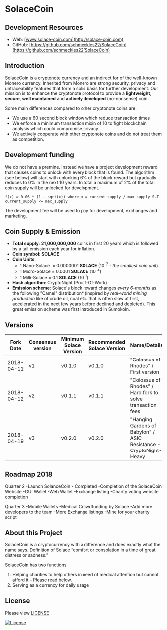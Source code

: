 # SolaceCoin

## Development Resources

- Web: [www.solace-coin.com](http://solace-coin.com)
- GitHub: [https://github.com/schmeckles22/SolaceCoin](https://github.com/schmeckles22/SolaceCoin)

## Introduction

SolaceCoin is a cryptonote currency and an indirect for of the well-known Monero currency. Inherited from Monero are strong security, privacy and untraceability features that form a solid basis for further development. Our mission is to enhance the cryptonote protocol to provide a **lightweight**, **secure**, **well maintained** and **actively developed** (no-nonsense) coin.

Some main differences compared to other cryptonote coins are:

 - We use a 60 second block window which reduce transaction times
 - We enforce a minimum transaction mixin of 10 to fight blockchain analysis which could compromise privacy
 - We actively cooperate with other cryptonote coins and do not treat them as competition.


## Development funding

We do not have a premine. Instead we have a project development reward that causes coins to unlock with every block that is found. The algorithm (see below) will start with unlocking 6% of the block reward but gradually reduces to 0% in the next 10 years.  In total a maximum of 2% of the total coin supply will be unlocked for development.

```
f(x) = 0.06 * (1 - sqrt(x)) where x = current_supply / max_supply S.T. current_supply <= max_supply
```

The development fee will be used to pay for development, exchanges and marketing.

## Coin Supply & Emission

- **Total supply**: **21,000,000,000** coins in first 20 years which is followed by a tail emission each year for inflation.
- **Coin symbol**: **SOLACE**
- **Coin Units**:
  + 1 Nano-Solace &nbsp;= 0.0000001 **SOLACE** (10<sup>-7</sup> - _the smallest coin unit_)
  + 1 Micro-Solace = 0.0001 **SOLACE** (10<sup>-4</sup>)
  + 1 Milli-Solace = 0.1 **SOLACE** (10<sup>-1</sup>)
- **Hash algorithm**: CryptoNight (Proof-Of-Work)
- **Emission scheme**: Solace's block reward changes _every 6-months_ as the following "Camel" distribution* (inspired by _real-world mining production_ like of crude oil, coal etc. that is often slow at first,
accelerated in the next few years before declined and depleted). This great emission scheme was first introduced in Sumokoin.

## Versions

| Fork Date              | Consensus version | Minimum Solace Version | Recommended Solace Version | Name/Details            |  
| ----------------- | ----------------- | ---------------------- | -------------------------- | ------------------ |
| 2018-04-11        | v1        | v0.1.0                 | v0.1.0                    | "Colossus of Rhodes" / First version  |
| 2018-04-12        | v2        | v0.1.1                 | v0.1.1                    | "Colossus of Rhodes" / Hard fork to solve transaction fees |
| 2018-04-19        | v3        | v0.2.0                 | v0.2.0                    | "Hanging Gardens of Babylon" / ASIC Resistance - CryptoNight-Heavy |


## Roadmap 2018
Quarter 2
-Launch SolanceCoin - Completed
-Completion of the SolaceCoin Website
-GUI Wallet
-Web Wallet
-Exchange listing
-Charity voting website completion

Quarter 3
-Mobile Wallets
-Medical Crowdfunding by Solace
-Add more developers to the team
-More Exchange listings
-Mine for your charity script





## About this Project

SolaceCoin is a cryptocurrency with a difference and does exactly what the name says.
Definition of Solace “comfort or consolation in a time of great distress or sadness.”

SolaceCoin has two functions

1) Helping charities to help others in need of medical attention but cannot afford it – Please read below.
2) Serving as a currency for daily usage


## License

Please view [LICENSE](LICENSE)

[![License](https://img.shields.io/badge/license-BSD3-blue.svg)](https://opensource.org/licenses/BSD-3-Clause)

